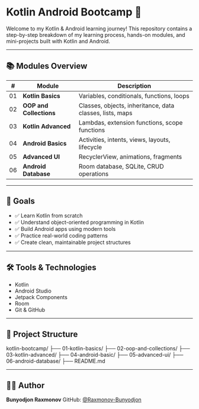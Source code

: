 # Kotlin Android Bootcamp 🚀

Welcome to my Kotlin & Android learning journey!
This repository contains a step-by-step breakdown of my learning process, hands-on modules, and mini-projects built with Kotlin and Android.

---

## 📚 Modules Overview

| # | Module | Description |
|--|--------|-------------|
| 01 | **Kotlin Basics** | Variables, conditionals, functions, loops |
| 02 | **OOP and Collections** | Classes, objects, inheritance, data classes, lists, maps |
| 03 | **Kotlin Advanced** | Lambdas, extension functions, scope functions |
| 04 | **Android Basics** | Activities, intents, views, layouts, lifecycle |
| 05 | **Advanced UI** | RecyclerView, animations, fragments |
| 06 | **Android Database** | Room database, SQLite, CRUD operations |

---

## 🎯 Goals

- ✅ Learn Kotlin from scratch
- ✅ Understand object-oriented programming in Kotlin
- ✅ Build Android apps using modern tools
- ✅ Practice real-world coding patterns
- ✅ Create clean, maintainable project structures

---

## 🛠️ Tools & Technologies

- Kotlin
- Android Studio
- Jetpack Components
- Room
- Git & GitHub

---

## 📁 Project Structure

kotlin-bootcamp/
├── 01-kotlin-basics/
├── 02-oop-and-collections/
├── 03-kotlin-advanced/
├── 04-android-basic/
├── 05-advanced-ui/
├── 06-android-database/
├── README.md


---

## 👨‍💻 Author

**Bunyodjon Raxmonov**
GitHub: [@Raxmonov-Bunyodjon](https://github.com/Raxmonov-Bunyodjon)

